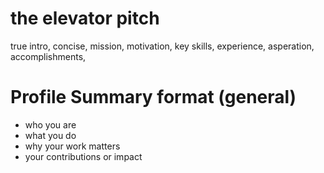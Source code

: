 # the elevator pitch #
true intro, concise, mission, motivation, key skills, experience, asperation, accomplishments, 

# Profile Summary format (general) #
- who you are
- what you do
- why your work matters
- your contributions or impact


